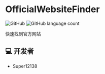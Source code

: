 # OfficialWebsiteFinder
![GitHub](https://img.shields.io/github/license/Super12138/OfficialWebsiteFinder?style=flat-square)
![GitHub language count](https://img.shields.io/github/languages/count/Super12138/OfficialWebsiteFinder?style=flat-square)

快速找到官方网站

## 💻 开发者
- Super12138